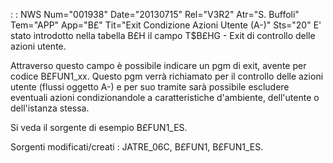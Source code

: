  :  : NWS Num="001938" Date="20130715" Rel="V3R2" Atr="S. Buffoli" Tem="APP" App="B£" Tit="Exit Condizione Azioni Utente (A-)" Sts="20"
E' stato introdotto nella tabella B£H il campo T$B£HG - Exit di controllo delle azioni utente.

Attraverso questo campo è possibile indicare un pgm di exit, avente per codice B£FUN1_xx. Questo pgm verrà richiamato per il controllo delle azioni utente (flussi oggetto A-) e per suo tramite sarà possibile escludere eventuali azioni condizionandole a caratteristiche d'ambiente, dell'utente o dell'istanza stessa.

Si veda il sorgente di esempio B£FUN1_ES.

Sorgenti modificati/creati :  JATRE_06C, B£FUN1, B£FUN1_ES.
